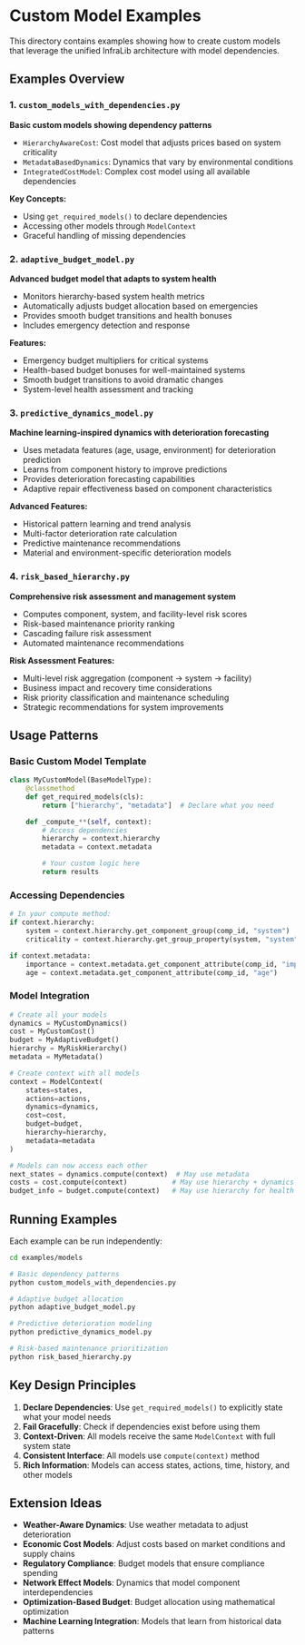 # Custom Model Examples

This directory contains examples showing how to create custom models that leverage the unified InfraLib architecture with model dependencies.

## Examples Overview

### 1. `custom_models_with_dependencies.py`
**Basic custom models showing dependency patterns**
- `HierarchyAwareCost`: Cost model that adjusts prices based on system criticality
- `MetadataBasedDynamics`: Dynamics that vary by environmental conditions
- `IntegratedCostModel`: Complex cost model using all available dependencies

**Key Concepts:**
- Using `get_required_models()` to declare dependencies
- Accessing other models through `ModelContext`
- Graceful handling of missing dependencies

### 2. `adaptive_budget_model.py`
**Advanced budget model that adapts to system health**
- Monitors hierarchy-based system health metrics
- Automatically adjusts budget allocation based on emergencies
- Provides smooth budget transitions and health bonuses
- Includes emergency detection and response

**Features:**
- Emergency budget multipliers for critical systems
- Health-based budget bonuses for well-maintained systems
- Smooth budget transitions to avoid dramatic changes
- System-level health assessment and tracking

### 3. `predictive_dynamics_model.py`
**Machine learning-inspired dynamics with deterioration forecasting**
- Uses metadata features (age, usage, environment) for deterioration prediction
- Learns from component history to improve predictions
- Provides deterioration forecasting capabilities
- Adaptive repair effectiveness based on component characteristics

**Advanced Features:**
- Historical pattern learning and trend analysis
- Multi-factor deterioration rate calculation
- Predictive maintenance recommendations
- Material and environment-specific deterioration models

### 4. `risk_based_hierarchy.py`
**Comprehensive risk assessment and management system**
- Computes component, system, and facility-level risk scores
- Risk-based maintenance priority ranking
- Cascading failure risk assessment
- Automated maintenance recommendations

**Risk Assessment Features:**
- Multi-level risk aggregation (component → system → facility)
- Business impact and recovery time considerations
- Risk priority classification and maintenance scheduling
- Strategic recommendations for system improvements

## Usage Patterns

### Basic Custom Model Template
```python
class MyCustomModel(BaseModelType):
    @classmethod
    def get_required_models(cls):
        return ["hierarchy", "metadata"]  # Declare what you need

    def _compute_**(self, context):
        # Access dependencies
        hierarchy = context.hierarchy
        metadata = context.metadata

        # Your custom logic here
        return results
```

### Accessing Dependencies
```python
# In your compute method:
if context.hierarchy:
    system = context.hierarchy.get_component_group(comp_id, "system")
    criticality = context.hierarchy.get_group_property(system, "system", "criticality")

if context.metadata:
    importance = context.metadata.get_component_attribute(comp_id, "importance")
    age = context.metadata.get_component_attribute(comp_id, "age")
```

### Model Integration
```python
# Create all your models
dynamics = MyCustomDynamics()
cost = MyCustomCost()
budget = MyAdaptiveBudget()
hierarchy = MyRiskHierarchy()
metadata = MyMetadata()

# Create context with all models
context = ModelContext(
    states=states,
    actions=actions,
    dynamics=dynamics,
    cost=cost,
    budget=budget,
    hierarchy=hierarchy,
    metadata=metadata
)

# Models can now access each other
next_states = dynamics.compute(context)  # May use metadata
costs = cost.compute(context)           # May use hierarchy + dynamics
budget_info = budget.compute(context)   # May use hierarchy for health assessment
```

## Running Examples

Each example can be run independently:

```bash
cd examples/models

# Basic dependency patterns
python custom_models_with_dependencies.py

# Adaptive budget allocation
python adaptive_budget_model.py

# Predictive deterioration modeling
python predictive_dynamics_model.py

# Risk-based maintenance prioritization
python risk_based_hierarchy.py
```

## Key Design Principles

1. **Declare Dependencies**: Use `get_required_models()` to explicitly state what your model needs
2. **Fail Gracefully**: Check if dependencies exist before using them
3. **Context-Driven**: All models receive the same `ModelContext` with full system state
4. **Consistent Interface**: All models use `compute(context)` method
5. **Rich Information**: Models can access states, actions, time, history, and other models

## Extension Ideas

- **Weather-Aware Dynamics**: Use weather metadata to adjust deterioration
- **Economic Cost Models**: Adjust costs based on market conditions and supply chains
- **Regulatory Compliance**: Budget models that ensure compliance spending
- **Network Effect Models**: Dynamics that model component interdependencies
- **Optimization-Based Budget**: Budget allocation using mathematical optimization
- **Machine Learning Integration**: Models that learn from historical data patterns
